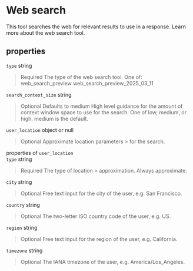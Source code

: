 # Web search

This tool searches the web for relevant results to use in a response. Learn more about the web search tool.

## properties

`type` string

> Required
> The type of the web search tool. One of:
> web_search_preview
> web_search_preview_2025_03_11

`search_context_size` string

> Optional
> Defaults to medium
> High level guidance for the amount of context window space to use for the search. One of low, medium, or high. medium is the default.

`user_location` object or null

> Optional
> Approximate location parameters > for the search.

properties of `user_location`  
`type` string

> Required
> The type of location > approximation. Always approximate.

`city` string

> Optional
> Free text input for the city of the user, e.g. San Francisco.

`country` string

> Optional
> The two-letter ISO country code of the user, e.g. US.

`region` string

> Optional
> Free text input for the region of the user, e.g. California.

`timezone` string

> Optional
> The IANA timezone of the user, e.g. America/Los_Angeles.
